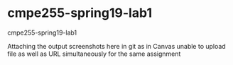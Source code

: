 # cmpe255-spring19-lab1
cmpe255-spring19-lab1


Attaching the output screenshots here in git as in Canvas unable to upload file as well as URL simultaneously for the same assignment
